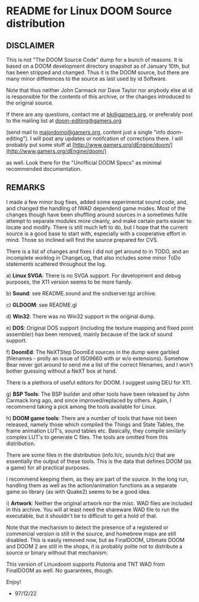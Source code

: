 
# README for Linux DOOM Source distribution

## DISCLAIMER
This is not "The DOOM Source Code" dump for a bunch of reasons. It is based on a DOOM development directory snapshot as of January 10th, but has been stripped and changed. Thus it is the DOOM source, but there are many minor differences to the source as last used by id Software.

Note that thus neither John Carmack nor Dave Taylor nor anybody else at id is responsible for the contents of this archive, or the changes introduced to the original source.

If there are any questions, contact me at [bk@gamers.org](mailto:bk@gamers.org), or preferably post to the mailing list at [doom-editing@gamers.org](mailto:doom-editing@gamers.org)

(send mail to [majordomo@gamers.org](majordomo@gamers.org), content just a single "info doom-editing"). I will post any updates or notifcation of corrections there. I will probably put some stuff at [http://www.gamers.org/dEngine/doom/](http://www.gamers.org/dEngine/doom/)

as well. Look there for the "Unofficial DOOM Specs" as minimal recommended documentation.

## REMARKS
I made a few minor bug fixes, added some experimental sound code, and, and changed the handling of IWAD dependend game modes. Most of the changes though have been shuffling around sources in a sometimes futile attempt to separate modules more cleanly, and make certain parts easier to locate and modify. There is still much left to do, but I hope that the current source is a good base to start with, especially with a cooperative effort in mind. Those so inclined will find the source prepared for CVS.

There is a list of changes and fixes I did not get around to in TODO, and an incomplete worklog in ChangeLog, that also includes some minor ToDo statements scattered throughout the log. 

a) **Linux SVGA**: There is no SVGA support. For development and debug purposes, the X11 version seems to be more handy.

b) **Sound**: see README.sound and the sndserver.tgz archive.

c) **GLDOOM**: see README.gl

d) **Win32**: There was no Win32 support in the original dump.

e) **DOS**: Original DOS support (including the texture mapping and fixed point assembler) has been removed, mainly because of the lack of sound support.

f) **DoomEd**: The NeXTStep DoomEd sources in the dump were garbled (filenames - prolly an issue of ISO9660 with or w/o extensions). Somehow  Bear never got around to send me a list  of the correct filenames, and I won't bother guessing without a NeXT box at hand.

There is a plethora of useful editors for DOOM. I suggest using DEU for X11.

g) **BSP Tools**: The BSP builder and other tools have been released by John Carmack long ago, and since improved/replaced by others. Again, I recommend taking a pick among the tools available for Linux.  

h) **DOOM game tools**: There are a number of tools that have not been released, namely those which compiled the Things and State Tables, the frame animation LUT's, sound tables etc. Basically, they compile similarly complex LUT's to generate C files. The tools are omitted from this distribution.

There are some files in the distribution (info.h/c, sounds.h/c) that are essentially the output of these tools. This is the data that defines DOOM (as a game) for all practical purposes.

I recommend keeping them, as they are part of the source. In the long run, handling them as well as the action/animation functions as a separate game.so library (as with Quake2) seems to be a good idea.

i) **Artwork**: Neither the original artwork nor the misc. WAD files are included in this archive. You will at least need the shareware WAD file to run the executable, but it shouldn't be to difficult to get a hold of that.

Note that the mechanism to detect the presence of a registered or commercial version is still in the source, and homebrew maps are still disabled. This is easily removed now, but as FinalDOOM, Ultimate DOOM and DOOM 2 are still in the shops, it is probably polite not to distribute a source or binary without that mechanism.

This version of Linuxdoom supports Plutonia and TNT WAD from FinalDOOM as well. No guarantees, though.

Enjoy!

 
 - 97/12/22
